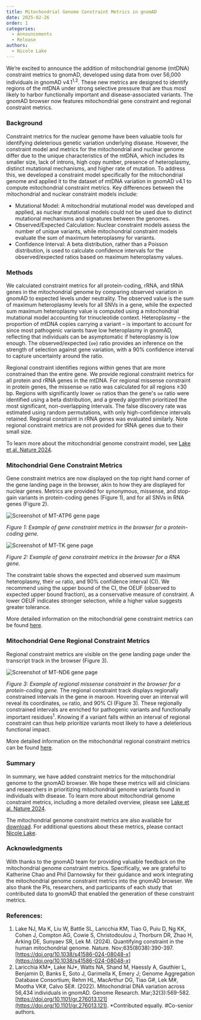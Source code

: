 ```yaml
---
title: Mitochondrial Genome Constraint Metrics in gnomAD
date: 2025-02-26
order: 1
categories:
  - Announcements
  - Release
authors:
  - Nicole Lake
---
```

We’re excited to announce the addition of mitochondrial genome (mtDNA) constraint metrics to gnomAD, developed using data from over 56,000 individuals in gnomAD v4.1<sup>1,2</sup>. These new metrics are designed to identify regions of the mtDNA under strong selective pressure that are thus most likely to harbor functionally important and disease-associated variants. The gnomAD browser now features mitochondrial gene constraint and regional constraint metrics.

<!-- end_excerpt -->

### Background

Constraint metrics for the nuclear genome have been valuable tools for identifying deleterious genetic variation underlying disease. However, the constraint model and metrics for the mitochondrial and nuclear genome differ due to the unique characteristics of the mtDNA, which includes its smaller size, lack of introns, high copy number, presence of heteroplasmy, distinct mutational mechanisms, and higher rate of mutation. To address this, we developed a constraint model specifically for the mitochondrial genome and applied it to the dataset of mtDNA variation in gnomAD v4.1 to compute mitochondrial constraint metrics. Key differences between the mitochondrial and nuclear constraint models include:

* Mutational Model: A mitochondrial mutational model was developed and applied, as nuclear mutational models could not be used due to distinct mutational mechanisms and signatures between the genomes.
* Observed/Expected Calculation: Nuclear constraint models assess the number of unique variants, while mitochondrial constraint models evaluate the sum of maximum heteroplasmy for variants.
* Confidence Interval: A beta distribution, rather than a Poisson distribution, is used to calculate confidence intervals for the observed/expected ratios based on maximum heteroplasmy values.

### Methods

We calculated constraint metrics for all protein-coding, rRNA, and tRNA genes in the mitochondrial genome by comparing observed variation in gnomAD to expected levels under neutrality. The observed value is the sum of maximum heteroplasmy levels for all SNVs in a gene, while the expected sum maximum heteroplasmy value is computed using a mitochondrial mutational model accounting for trinucleotide context. Heteroplasmy – the proportion of mtDNA copies carrying a variant – is important to account for since most pathogenic variants have low heteroplasmy in gnomAD, reflecting that individuals can be asymptomatic if heteroplasmy is low enough. The observed/expected (`oe`) ratio provides an inference on the strength of selection against gene variation, with a 90% confidence interval to capture uncertainty around the ratio.

Regional constraint identifies regions within genes that are more constrained than the entire gene. We provide regional constraint metrics for all protein and rRNA genes in the mtDNA. For regional missense constraint in protein genes, the missense `oe` ratio was calculated for all regions ≥30 bp. Regions with significantly lower `oe` ratios than the gene's `oe` ratio were identified using a beta distribution, and a greedy algorithm prioritized the most significant, non-overlapping intervals. The false discovery rate was estimated using random permutations, with only high-confidence intervals retained. Regional constraint in rRNA genes was evaluated similarly. Note regional constraint metrics are not provided for tRNA genes due to their small size.

To learn more about the mitochondrial genome constraint model, see [Lake et al. Nature 2024](https://www.nature.com/articles/s41586-024-08048-x).

### Mitochondrial Gene Constraint Metrics

Gene constraint metrics are now displayed on the top right hand corner of the gene landing page in the browser, akin to how they are displayed for nuclear genes. Metrics are provided for synonymous, missense, and stop-gain variants in protein-coding genes (Figure 1), and for all SNVs in RNA genes (Figure 2). 

![Screenshot of MT-ATP6 gene page](../images/mt-atp6.png "Figure 1: Example of gene constraint metrics in the browser for a protein-coding gene.")

*Figure 1: Example of gene constraint metrics in the browser for a protein-coding gene.*

![Screenshot of MT-TK gene page](../images/mt-tk.png "Figure 2: Example of gene constraint metrics in the browser for a RNA gene.")

*Figure 2: Example of gene constraint metrics in the browser for a RNA gene.*

The constraint table shows the expected and observed sum maximum heteroplasmy, their `oe` ratio, and 90% confidence interval (CI). We recommend using the upper bound of the CI, the OEUF (observed to expected upper bound fraction), as a conservative measure of constraint. A lower OEUF indicates stronger selection, while a higher value suggests greater tolerance.

More detailed information on the mitochondrial gene constraint metrics can be found [here](https://gnomad.broadinstitute.org/help/mitochondrial-constraint).

### Mitochondrial Gene Regional Constraint Metrics

Regional constraint metrics are visible on the gene landing page under the transcript track in the browser (Figure 3). 

![Screenshot of MT-ND6 gene page](../images/mt-nd6.png "Figure 3: Example of regional missense constraint in the browser for a protein-coding gene.")

*Figure 3: Example of regional missense constraint in the browser for a protein-coding gene.*
The regional constraint track displays regionally constrained intervals in the gene in maroon. Hovering over an interval will reveal its coordinates, `oe` ratio, and 90% CI (Figure 3). These regionally constrained intervals are enriched for pathogenic variants and functionally important residues<sup>1</sup>. Knowing if a variant falls within an interval of regional constraint can thus help prioritize variants most likely to have a deleterious functional impact.

More detailed information on the mitochondrial regional constraint metrics can be found [here](https://gnomad.broadinstitute.org/help/mitochondrial-regional-constraint).

### Summary

In summary, we have added constraint metrics for the mitochondrial genome to the gnomAD browser. We hope these metrics will aid clinicians and researchers in prioritizing mitochondrial genome variants found in individuals with disease. To learn more about mitochondrial genome constraint metrics, including a more detailed overview, please see [Lake et al. Nature 2024](https://www.nature.com/articles/s41586-024-08048-x). 

The mitochondrial genome constraint metrics are also available for [download](https://gnomad.broadinstitute.org/data#v3-mito-constraint). For additional questions about these metrics, please contact [Nicole Lake](mailto:nicole.lake@yale.edu).

### Acknowledgments

With thanks to the gnomAD team for providing valuable feedback on the mitochondrial genome constraint metrics. Specifically, we are grateful to Katherine Chao and Phil Darnowsky for their guidance and work integrating the mitochondrial genome constraint metrics into the gnomAD browser. We also thank the PIs, researchers, and participants of each study that contributed data to gnomAD that enabled the generation of these constraint metrics.

### References:
1. Lake NJ, Ma K, Liu W, Battle SL, Laricchia KM, Tiao G, Puiu D, Ng KK, Cohen J, Compton AG, Cowie S, Christodoulou J, Thorburn DR, Zhao H, Arking DE, Sunyaev SR, Lek M. (2024). Quantifying constraint in the human mitochondrial genome. Nature. Nov;635(8038):390-397. [https://doi.org/10.1038/s41586-024-08048-x](https://doi.org/10.1038/s41586-024-08048-x) 
2. Laricchia KM*, Lake NJ*, Watts NA, Shand M, Haessly A, Gauthier L, Benjamin D, Banks E, Soto J, Garimella K, Emery J; Genome Aggregation Database Consortium; Rehm HL, MacArthur DG, Tiao G#, Lek M#, Mootha VK#, Calvo SE#. (2022). Mitochondrial DNA variation across 56,434 individuals in gnomAD. Genome Research. Mar;32(3):569-582. [https://doi.org/10.1101/gr.276013.121](https://doi.org/10.1101/gr.276013.121). *Contributed equally. #Co-senior authors.
